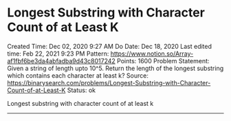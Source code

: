# Longest Substring with Character Count of at Least K

Created Time: Dec 02, 2020 9:27 AM
Do Date: Dec 18, 2020
Last edited time: Feb 22, 2021 9:23 PM
Pattern: https://www.notion.so/Array-af1fbf6be3da4abfadba9d43c8017242
Points: 1600
Problem Statement: Given a string of length upto 10^5. Return the length of the longest substring which contains each character at least k?
Source: https://binarysearch.com/problems/Longest-Substring-with-Character-Count-of-at-Least-K
Status: ok

Longest substring with character count of at least k

---